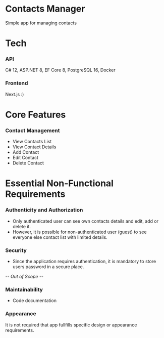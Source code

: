 # Contacts Manager
Simple app for managing contacts

# Tech

### API

C# 12, ASP.NET 8, EF Core 8, PostgreSQL 16, Docker

### Frontend

Next.js :)

# Core Features

### Contact Management
  - View Contacts List
  - View Contact Details
  - Add Contact
  - Edit Contact
  - Delete Contact

# Essential Non-Functional Requirements

### Authenticity and Authorization

- Only authenticated user can see own contacts details and edit, add or delete it.
- However, it is possible for non-authenticated user (guest) to see everyone else contact list with limited details.

### Security

- Since the application requires authentication, it is mandatory to store users password in a secure place.

-- *Out of Scope* -- 

### Maintainability

- Code documentation

### Appearance

It is not required that app fullfills specific design or appearance requirements.
